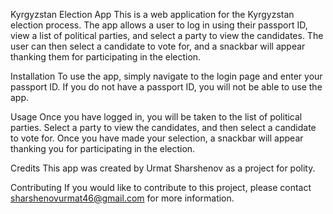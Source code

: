 Kyrgyzstan Election App
This is a web application for the Kyrgyzstan election process. The app allows a user to log in using their passport ID, view a list of political parties, and select a party to view the candidates. The user can then select a candidate to vote for, and a snackbar will appear thanking them for participating in the election.

Installation
To use the app, simply navigate to the login page and enter your passport ID. If you do not have a passport ID, you will not be able to use the app.

Usage
Once you have logged in, you will be taken to the list of political parties. Select a party to view the candidates, and then select a candidate to vote for. Once you have made your selection, a snackbar will appear thanking you for participating in the election.

Credits
This app was created by Urmat Sharshenov as a project for polity.

Contributing
If you would like to contribute to this project, please contact sharshenovurmat46@gmail.com for more information.

